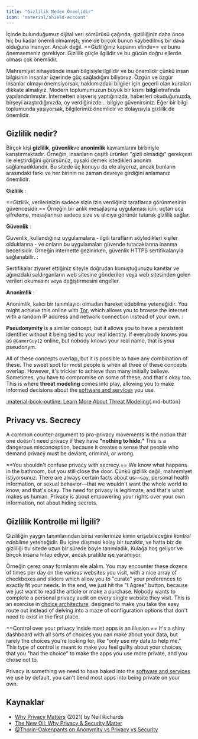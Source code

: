 ```yaml
---
title: "Gizlilik Neden Önemlidir"
icon: 'material/shield-account'
---
```


İçinde bulunduğumuz dijital veri sömürüsü çağında, gizliliğiniz daha önce hiç bu kadar önemli olmamıştı, yine de birçok bunun kaybedilmiş bir dava olduğuna inanıyor. Ancak değil. ==Gizliliğiniz kapanın elinde== ve bunu önemsemeniz gerekiyor. Gizlilik güçle ilgilidir ve bu gücün doğru ellerde olması çok önemlidir.

Mahremiyet nihayetinde insan bilgisiyle ilgilidir ve bu önemlidir çünkü insan bilgisinin insanlar üzerinde güç sağladığını biliyoruz. Özgün ve özgür insanlar olmayı önemsiyorsak, hakkımızdaki bilgiler için geçerli olan kuralları dikkate almalıyız. Modern toplumumuzun büyük bir kısmı **bilgi** etrafında yapılandırılmıştır. İnternetten alışveriş yaptığınızda, haberleri okuduğunuzda, birşeyi araştırdığınızda, oy verdiğinizde... bilgiye güvenirsiniz. Eğer bir bilgi toplumunda yaşıyorsak, bilgilerimiz önemlidir ve dolayısıyla gizlilik de önemlidir.

## Gizlilik nedir?

Birçok kişi **gizlilik**, **güvenlik**ve **anonimlik** kavramlarını birbiriyle karıştırmaktadır. Örneğin, insanların çeşitli ürünleri "gizli olmadığı" gerekçesi ile eleştirdiğini görürsünüz, oysaki demek istedikleri anonim sağlamadıklarıdır. Bu sitede üç konuyu da ele alıyoruz, ancak bunların arasındaki farkı ve her birinin ne zaman devreye girdiğini anlamanız önemlidir.

**Gizlilik**
:

==Gizlilik, verilerinizin sadece sizin izin verdiğiniz taraflarca görünmesinin güvencesidir.== Örneğin bir anlık mesajlaşma uygulaması için, uçtan uca şifreleme, mesajlarınızı sadece size ve alıcıya görünür tutarak gizlilik sağlar.

**Güvenlik**
:

Güvenlik, kullandığınız uygulamalara - ilgili tarafların söyledikleri kişiler olduklarına - ve onların bu uygulamaları güvende tutacaklarına inanma becerisidir. Örneğin internette gezinirken, güvenlik HTTPS sertifikalarıyla sağlanabilir.
:

Sertifikalar ziyaret ettiğiniz siteyle doğrudan konuştuğunuzu kanıtlar ve ağınızdaki saldırganların web sitesine gönderilen veya web sitesinden gelen verileri okumasını veya değiştirmesini engeller.

**Anonimlik**
:

Anonimlik, kalıcı bir tanımlayıcı olmadan hareket edebilme yeteneğidir. You might achieve this online with [Tor](../tor.md), which allows you to browse the internet with a random IP address and network connection instead of your own.
:

**Pseudonymity** is a similar concept, but it allows you to have a persistent identifier without it being tied to your real identity. If everybody knows you as `@GamerGuy12` online, but nobody knows your real name, that is your pseudonym.

All of these concepts overlap, but it is possible to have any combination of these. The sweet spot for most people is when all three of these concepts overlap. However, it's trickier to achieve than many initially believe. Sometimes, you have to compromise on some of these, and that's okay too. This is where **threat modeling** comes into play, allowing you to make informed decisions about the [software and services](../tools.md) you use.

[:material-book-outline: Learn More About Threat Modeling](threat-modeling.md ""){.md-button}

## Privacy vs. Secrecy

A common counter-argument to pro-privacy movements is the notion that one doesn't need privacy if they have **"nothing to hide."** This is a dangerous misconception, because it creates a sense that people who demand privacy must be deviant, criminal, or wrong.

==You shouldn't confuse privacy with secrecy.== We know what happens in the bathroom, but you still close the door. Çünkü gizlilik değil, mahremiyet istiyorsunuz. There are always certain facts about us—say, personal health information, or sexual behavior—that we wouldn't want the whole world to know, and that's okay. The need for privacy is legitimate, and that's what makes us human. Privacy is about empowering your rights over your own information, not about hiding secrets.

## Gizlilik Kontrolle mi İlgili?

Gizililiğin yaygın tanımlarından birisi verilerinize kimin erişebileceğini *kontrol edebilme* yeteneğidir. Bu içine düşmesi kolay bir tuzaktır, ve hatta biz de gizliliği bu sitede uzun bir sürede böyle tanımladık. Kulağa hoş geliyor ve birçok insana hitap ediyor, ancak pratikte işe yaramıyor.

Örneğin çerez onay formlarını ele alalım. You may encounter these dozens of times per day on the various websites you visit, with a nice array of checkboxes and sliders which allow you to "curate" your preferences to exactly fit your needs. In the end, we just hit the "I Agree" button, because we just want to read the article or make a purchase. Nobody wants to complete a personal privacy audit on every single website they visit. This is an exercise in [choice architecture](https://en.wikipedia.org/wiki/Choice_architecture), designed to make you take the easy route out instead of delving into a maze of configuration options that don't need to exist in the first place.

==Control over your privacy inside most apps is an illusion.== It's a shiny dashboard with all sorts of choices you can make about your data, but rarely the choices you're looking for, like "only use my data to help me." This type of control is meant to make you feel guilty about your choices, that you "had the choice" to make the apps you use more private, and you chose not to.

Privacy is something we need to have baked into the [software and services](../tools.md) we use by default, you can't bend most apps into being private on your own.

## Kaynaklar

- [Why Privacy Matters](https://www.amazon.com/Why-Privacy-Matters-Neil-Richards/dp/0190939044) (2021) by Neil Richards
- [The New Oil: Why Privacy & Security Matter](https://thenewoil.org/en/guides/prologue/why/)
- [@Thorin-Oakenpants on Anonymity vs Privacy vs Security](https://code.privacyguides.dev/privacyguides/privacytools.io/issues/1760#issuecomment-10452)
